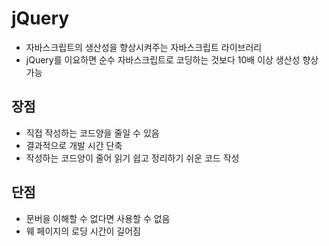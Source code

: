 # jQuery

- 자바스크립트의 생산성을 향상시켜주는 자바스크립트 라이브러리
- jQuery를 이요하면 순수 자바스크립트로 코딩하는 것보다 10배 이상 생산성 향상 가능

## 장점

- 직접 작성하는 코드양을 줄일 수 있음
- 결과적으로 개발 시간 단축
- 작성하는 코드양이 줄어 읽기 쉽고 정리하기 쉬운 코드 작성

## 단점

- 문버을 이해할 수 없다면 사용할 수 없음
- 웨 페이지의 로딩 시간이 길어짐